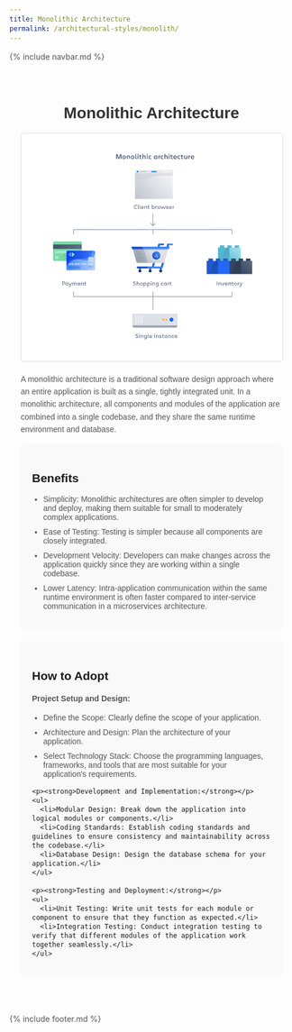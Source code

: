```yaml
---
title: Monolithic Architecture
permalink: /architectural-styles/monolith/
---
```

{% include navbar.md %}
<style>
  
  .container {
    max-width: 800px;
    margin: 0 auto;
    padding: 20px;
    font-family: Arial, sans-serif;
     padding-bottom: 50px;
  }

  h1 {
    text-align: center;
    color: #333;
  }

  img {
    display: block;
    margin: 0 auto;
    max-width: 100%;
    height: auto;
    border: 1px solid #ddd;
    border-radius: 5px;
    margin-bottom: 20px;
  }

  p {
    line-height: 1.6;
    color: #555;
  }

  ul {
    padding-left: 20px;
    color: #555;
  }

  li {
    margin-bottom: 10px;
  }

  .benefits {
    background-color: #f9f9f9;
    padding: 20px;
    border-radius: 5px;
    margin-bottom: 20px;
  }

  .how-to-adopt {
    background-color: #f9f9f9;
    padding: 20px;
    border-radius: 5px;
  }
</style>

<div class="container">
  
  <h1>Monolithic Architecture</h1>
  <img src="/pictures/Monolithic.png" alt="Monolithic Architecture">
  
  <p>A monolithic architecture is a traditional software design approach where an entire application is built as a single, tightly integrated unit. In a monolithic architecture, all components and modules of the application are combined into a single codebase, and they share the same runtime environment and database.</p>

  <div class="benefits">
    <h2>Benefits</h2>
    <ul>
      <li>Simplicity: Monolithic architectures are often simpler to develop and deploy, making them suitable for small to moderately complex applications.</li>
      <li>Ease of Testing: Testing is simpler because all components are closely integrated.</li>
      <li>Development Velocity: Developers can make changes across the application quickly since they are working within a single codebase.</li>
      <li>Lower Latency: Intra-application communication within the same runtime environment is often faster compared to inter-service communication in a microservices architecture.</li>
    </ul>
  </div>

  <div class="how-to-adopt">
    <h2>How to Adopt</h2>
    <p><strong>Project Setup and Design:</strong></p>
    <ul>
      <li>Define the Scope: Clearly define the scope of your application.</li>
      <li>Architecture and Design: Plan the architecture of your application.</li>
      <li>Select Technology Stack: Choose the programming languages, frameworks, and tools that are most suitable for your application's requirements.</li>
    </ul>

    <p><strong>Development and Implementation:</strong></p>
    <ul>
      <li>Modular Design: Break down the application into logical modules or components.</li>
      <li>Coding Standards: Establish coding standards and guidelines to ensure consistency and maintainability across the codebase.</li>
      <li>Database Design: Design the database schema for your application.</li>
    </ul>

    <p><strong>Testing and Deployment:</strong></p>
    <ul>
      <li>Unit Testing: Write unit tests for each module or component to ensure that they function as expected.</li>
      <li>Integration Testing: Conduct integration testing to verify that different modules of the application work together seamlessly.</li>
    </ul>
  </div>

  
</div>

{% include footer.md %}


